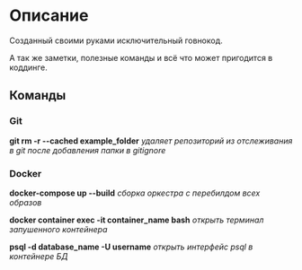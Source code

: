# Описание
Созданный своими руками исключительный говнокод.

А так же заметки, полезные команды и всё что может пригодится в коддинге.

## Команды

### Git

**git rm -r --cached example_folder**   *удаляет репозиторий из отслеживания в git после добавления папки в gitignore*

### Docker

**docker-compose up --build**   *сборка оркестра с перебилдом всех образов*

**docker container exec -it container_name bash**   *открыть терминал запушенного контейнера*

**psql -d database_name -U username**   *открыть интерфейс psql в контейнере БД*